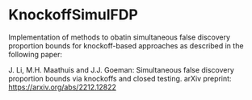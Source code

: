 # KnockoffSimulFDP
Implementation of methods to obatin simultaneous false discovery proportion bounds for knockoff-based approaches as described in the following paper:

J. Li, M.H. Maathuis and J.J. Goeman: Simultaneous false discovery proportion bounds via knockoffs and closed testing. arXiv preprint: https://arxiv.org/abs/2212.12822
